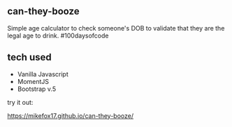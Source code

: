 ## can-they-booze

Simple age calculator to check someone's DOB to validate that they are the legal age to drink. #100daysofcode

## tech used

- Vanilla Javascript
- MomentJS
- Bootstrap v.5

try it out:

https://mikefox17.github.io/can-they-booze/
